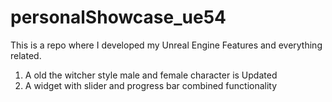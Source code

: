 # personalShowcase_ue54

This is a repo where I developed my Unreal Engine Features and everything related.

1.  A old the witcher style male and female character is Updated
2.  A widget with slider and progress bar combined functionality
